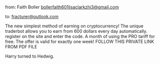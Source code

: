 from: Faith Boller <bollerfaith601lisaclarkzhi3@gmail.com>

to: fracturer@outlook.com

The new simplest method of earning on cryptocurrency!
The unique traderbot allows you to earn from 600 dollars every day automatically. 
register on the site and enter the code. A month of using the PRO tariff for free. 
The offer is valid for exactly one week!
FOLLOW THIS PRIVATE LINK FROM PDF FILE
 
Harry turned to Hedwig.
